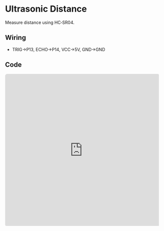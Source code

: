# Ultrasonic Distance

Measure distance using HC‑SR04.

## Wiring
- TRIG→P13, ECHO→P14, VCC→5V, GND→GND

## Code
<div style="position:relative; height:500px; width:100%; overflow:hidden;">
  <iframe
    style="position:absolute; top:0; left:0; width:100%; height:100%; border:1px solid #e0e0e0; border-radius:6px;"
    src="https://makecode.microbit.org/S10440-94055-69278-58215"
    allowfullscreen="allowfullscreen"
    frameborder="0"
    sandbox="allow-popups allow-forms allow-scripts allow-same-origin allow-downloads">
  </iframe>
</div>
